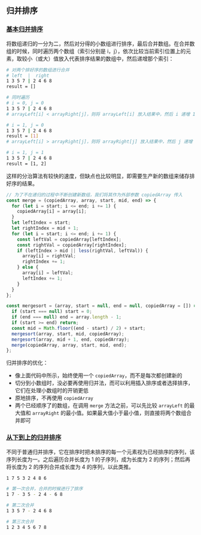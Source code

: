 ## 归并排序

### [基本归并排序](./mergesort.js)

将数组递归的一分为二，然后对分得的小数组进行排序，最后合并数组。在合并数组的时候，同时遍历两个数组（索引分别是 i，j），依次比较当前索引位置上的元素，取较小（或大）值放入代表排序结果的数组中，然后递增那个索引：

```bash
# 对两个排好序的数组进行合并
# left  |  right
1 3 5 7 | 2 4 6 8
result = []

# 同时遍历
# i = 0, j = 0
1 3 5 7 | 2 4 6 8
# arrayLeft[i] < arrayRight[j]，则将 arrayLeft[i] 放入结果中，然后 i 递增 1

# i = 1, j = 0
1 3 5 7 | 2 4 6 8
result = [1]
# arrayLeft[i] > arrayRight[j]，则将 arrayRight[j] 放入结果中，然后 j 递增 1

# i = 1, j = 1
1 3 5 7 | 2 4 6 8
result = [1, 2]
```

这样的分治算法有较快的速度，但缺点也比较明显，即需要生产新的数组来储存排好序的结果。

```javascript
// 为了不在递归的过程中不断创建新数组，我们将其作为外部参数 copiedArray 传入
const merge = (copiedArray, array, start, mid, end) => {
  for (let i = start; i <= end; i += 1) {
    copiedArray[i] = array[i];
  }
  let leftIndex = start;
  let rightIndex = mid + 1;
  for (let i = start; i <= end; i += 1) {
    const leftVal = copiedArray[leftIndex];
    const rightVal = copiedArray[rightIndex];
    if (leftIndex > mid || less(rightVal, leftVal)) {
      array[i] = rightVal;
      rightIndex += 1;
    } else {
      array[i] = leftVal;
      leftIndex += 1;
    }
  }
};

const mergesort = (array, start = null, end = null, copiedArray = []) => {
  if (start === null) start = 0;
  if (end === null) end = array.length - 1;
  if (start >= end) return;
  const mid = Math.floor((end - start) / 2) + start;
  mergesort(array, start, mid, copiedArray);
  mergesort(array, mid + 1, end, copiedArray);
  merge(copiedArray, array, start, mid, end);
};
```

归并排序的优化：

- 像上面代码中所示，始终使用一个 `copiedArray`，而不是每次都创建新的
- 切分到小数组时，没必要再使用归并法，而可以利用插入排序或者选择排序，它们在处理小数组时的开销更低
- 原地排序，不再使用 `copiedArray`
- 两个已经顺序了的数组，在调用 `merge` 方法之前，可以先比较 `arrayLeft` 的最大值和 `arrayRight` 的最小值。如果最大值小于最小值，则直接将两个数组合并即可

### [从下到上的归并排序](./bottom-up-mergesort.js)

不同于普通归并排序，它在排序时把未排序的每一个元素视为已经排序的序列，该序列长度为一。之后遍历合并长度为 1 的子序列，成为长度为 2 的序列；然后再将长度为 2 的序列合并成长度为 4 的序列，以此类推。

```bash
1 7 5 3 2 4 8 6

# 第一次合并，合并的时候进行了排序
1 7 - 3 5 - 2 4 - 6 8

# 第二次合并
1 3 5 7 - 2 4 6 8

# 第三次合并
1 2 3 4 5 6 7 8
```